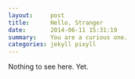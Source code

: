 ```yaml
---
layout:     post
title:      Hello, Stranger
date:       2014-06-11 15:31:19
summary:    You are a curious one.
categories: jekyll pixyll
---
```


Nothing to see here. Yet.
